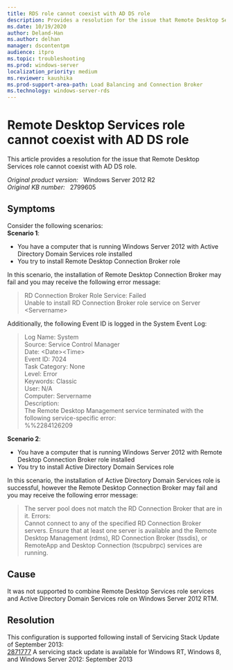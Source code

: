 ```yaml
---
title: RDS role cannot coexist with AD DS role
description: Provides a resolution for the issue that Remote Desktop Services role cannot coexist with AD DS role.
ms.date: 10/19/2020
author: Deland-Han
ms.author: delhan 
manager: dscontentpm
audience: itpro
ms.topic: troubleshooting
ms.prod: windows-server
localization_priority: medium
ms.reviewer: kaushika
ms.prod-support-area-path: Load Balancing and Connection Broker
ms.technology: windows-server-rds
---
```

# Remote Desktop Services role cannot coexist with AD DS role

This article provides a resolution for the issue that Remote Desktop Services role cannot coexist with AD DS role.

_Original product version:_ &nbsp; Windows Server 2012 R2  
_Original KB number:_ &nbsp; 2799605

## Symptoms

Consider the following scenarios:  
 **Scenario 1**:  

- You have a computer that is running Windows Server 2012 with Active Directory Domain Services role installed
- You try to install Remote Desktop Connection Broker role  

In this scenario, the installation of Remote Desktop Connection Broker may fail and you may receive the following error message:  
>RD Connection Broker Role Service: Failed  
Unable to install RD Connection Broker role service on Server \<Servername>  

Additionally, the following Event ID is logged in the System Event Log:  
>Log Name: System  
Source: Service Control Manager  
Date: \<Date>\<Time>  
Event ID: 7024  
Task Category: None  
Level: Error  
Keywords: Classic  
User: N/A  
Computer: Servername  
Description:  
The Remote Desktop Management service terminated with the following service-specific error:  
%%2284126209  

 **Scenario 2**:  

- You have a computer that is running Windows Server 2012 with Remote Desktop Connection Broker role installed
- You try to install Active Directory Domain Services role  

In this scenario, the installation of Active Directory Domain Services role is successful, however the Remote Desktop Connection Broker may fail and you may receive the following error message:  
>The server pool does not match the RD Connection Broker that are in it. Errors:  
Cannot connect to any of the specified RD Connection Broker servers. Ensure that at least one server is available and the Remote Desktop Management (rdms), RD Connection Broker (tssdis), or RemoteApp and Desktop Connection (tscpubrpc) services are running.  

## Cause

It was not supported to combine Remote Desktop Services role services and Active Directory Domain Services role on Windows Server 2012 RTM.

## Resolution

This configuration is supported following install of Servicing Stack Update of September 2013:  
 [2871777](https://support.microsoft.com/kb/2871777) A servicing stack update is available for Windows RT, Windows 8, and Windows Server 2012: September 2013
